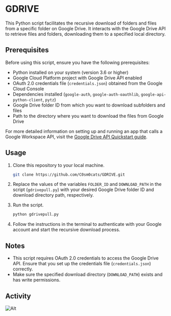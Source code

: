 # GDRIVE

This Python script facilitates the recursive download of folders and files from a specific folder on Google Drive.
It interacts with the Google Drive API to retrieve files and folders, downloading them to a specified local directory.

## Prerequisites

Before using this script, ensure you have the following prerequisites:
- Python installed on your system (version 3.6 or higher)
- Google Cloud Platform project with Google Drive API enabled
- OAuth 2.0 credentials file (`credentials.json`) obtained from the Google Cloud Console
- Dependencies installed (`google-auth`, `google-auth-oauthlib`, `google-api-python-client`, `pytz`)
- Google Drive folder ID from which you want to download subfolders and files
- Path to the directory where you want to download the files from Google Drive

For more detailed information on setting up and running an app that calls a Google Workspace API, visit the [Google Drive API Quickstart guide](https://developers.google.com/drive/api/quickstart/python).

## Usage

1. Clone this repository to your local machine.

    ```bash
    git clone https://github.com/C0sm0cats/GDRIVE.git
    ```

2. Replace the values of the variables `FOLDER_ID` and `DOWNLOAD_PATH` in the script (`gdrivepull.py`) with your desired Google Drive folder ID and download directory path, respectively.

3. Run the script.

    ```bash
    python gdrivepull.py
    ```

4. Follow the instructions in the terminal to authenticate with your Google account and start the recursive download process.

## Notes

- This script requires OAuth 2.0 credentials to access the Google Drive API. Ensure that you set up the credentials file (`credentials.json`) correctly.
- Make sure the specified download directory (`DOWNLOAD_PATH`) exists and has write permissions.

## Activity

![Alt](https://repobeats.axiom.co/api/embed/25976cb32f4e20b563591e534b83230e6b3d61f8.svg "Repobeats analytics image")